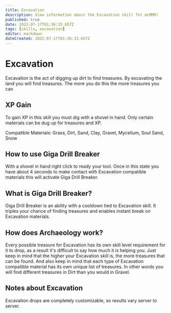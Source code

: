 ```yaml
---
title: Excavation
description: View information about the Excavation skill for mcMMO!
published: true
date: 2022-07-17T01:36:33.657Z
tags: [skills, excavation]
editor: markdown
dateCreated: 2022-07-17T01:36:33.657Z
---
```


# Excavation

Excavation is the act of digging up dirt to find treasures. By excavating the land you will find treasures. The more you do this the more treasures you can 

## XP Gain

To gain XP in this skill you must dig with a shovel in hand. Only certain materials can be dug up for treasures and XP.

Compatible Materials: Grass, Dirt, Sand, Clay, Gravel, Mycelium, Soul Sand, Snow

## How to use Giga Drill Breaker

With a shovel in hand right click to ready your tool. Once in this state you have about 4 seconds to make contact with Excavation compatible materials this will activate Giga Drill Breaker.

## What is Giga Drill Breaker?

Giga Drill Breaker is an ability with a cooldown tied to Excavation skill. It triples your chance of finding treasures and enables instant break on Excavation materials.

## How does Archaeology work?

Every possible treasure for Excavation has its own skill level requirement for it to drop, as a result it's difficult to say how much it is helping you. Just keep in mind that the higher your Excavation skill is, the more treasures that can be found. And also keep in mind that each type of Excavation compatible material has its own unique list of treasures. In other words you will find different treasures in Dirt than you would in Gravel.

## Notes about Excavation

Excavation drops are completely customizable, so results vary server to server.
